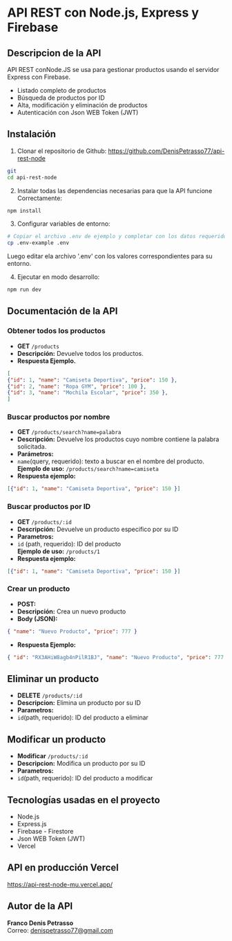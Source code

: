 # API REST con Node.js, Express y Firebase

## Descripcion de la API

API REST conNode.JS se usa para gestionar productos usando el servidor Express con Firebase.

- Listado completo de productos
- Búsqueda de productos por ID
- Alta, modificación y eliminación de productos
- Autenticación con Json WEB Token (JWT)

## Instalación

1. Clonar el repositorio de Github: https://github.com/DenisPetrasso77/api-rest-node

```bash
git 
cd api-rest-node
```
2. Instalar todas las dependencias necesarias para que la API funcione Correctamente:

```bash
npm install
```

3. Configurar variables de entorno:

```bash
# Copiar el archivo .env de ejemplo y completar con los datos requeridos
cp .env-example .env
```

Luego editar ela archivo '.env' con los valores correspondientes para su entorno.

4. Ejecutar en modo desarrollo:

```bash
npm run dev
```


## Documentación de la API

### Obtener todos los productos 

- **GET** `/products`
- **Descripción:** Devuelve todos los productos.
- **Respuesta Ejemplo.**

```json
[
{"id": 1, "name": "Camiseta Deportiva", "price": 150 },
{"id": 2, "name": "Ropa GYM", "price": 100 },
{"id": 3, "name": "Mochila Escolar", "price": 350 },
]
```
### Buscar productos por nombre

- **GET** `/products/search?name=palabra`
- **Descripción:** Devuelve los productos cuyo nombre contiene la palabra solicitada.
- **Parámetros:**
- `name`(query, requerido): texto a buscar en el nombre del producto.
**Ejemplo de uso:** `/products/search?name=camiseta`
- **Respuesta ejemplo:**

```json
[{"id": 1, "name": "Camiseta Deportiva", "price": 150 }]
```

### Buscar productos por ID

- **GET** `/products/:id`
- **Descripción:** Devuelve un producto especifico por su ID
- **Parametros:**
- `id` (path, requerido): ID del producto  
**Ejemplo de uso:** `/products/1`
- **Respuesta ejemplo:**

```json
[{"id": 1, "name": "Camiseta Deportiva", "price": 150 }]
```


### Crear un producto

- **POST:**
- **Descripción:** Crea un nuevo producto
- **Body (JSON):**
 
```json
{ "name": "Nuevo Producto", "price": 777 }
```

- **Respuesta Ejemplo:**

```json
{ "id": "RX3AHiW8agb4nPilR1BJ", "name": "Nuevo Producto", "price": 777 }
```

## Eliminar un producto 

- **DELETE** `/products/:id`
- **Descripcion:** Elimina un producto por su ID
- **Parametros:**
- `id`(path, requerido): ID del producto a eliminar



## Modificar un producto

- **Modificar** `/products/:id`
- **Descripcion:** Modifica un producto por su ID
- **Parametros:**
- `id`(path, requerido): ID del producto a modificar


##  Tecnologías usadas en el proyecto

- Node.js
- Express.js
- Firebase - Firestore
- Json WEB Token (JWT)
- Vercel

## API en producción Vercel

https://api-rest-node-mu.vercel.app/

##  Autor de la API

**Franco Denis Petrasso**  
Correo: denispetrasso77@gmail.com  

